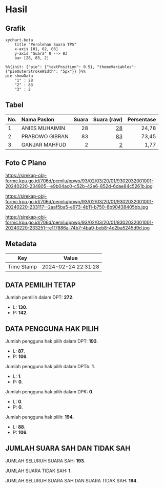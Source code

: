 # Hasil

## Grafik

```mermaid
xychart-beta
    title "Perolehan Suara TPS"
    x-axis [01, 02, 03]
    y-axis "Suara" 0 --> 83
    bar [28, 83, 2]
```

```mermaid
%%{init: {"pie": {"textPosition": 0.5}, "themeVariables": {"pieOuterStrokeWidth": "5px"}} }%%
pie showData
    "1" : 28
    "2" : 83
    "3" : 2
```

## Tabel

| No. | Nama Paslon    | Suara | Suara (raw) | Persentase |
|:--- |:-------------- | -----:| -----------:| ----------:|
| 1   | ANIES MUHAIMIN | 28    | [28][p-1]   | 24,78      |
| 2   | PRABOWO GIBRAN | 83    | [83][p-2]   | 73,45      |
| 3   | GANJAR MAHFUD  | 2     | [2][p-3]    | 1,77       |


[p-1]: https://github.com/gigit-pemilu/pemilu-2024-93-papua-selatan/blob/main/pilpres/hitung-suara/sub/93-papua-selatan/sub/02-boven-digoel/sub/03-waropko/sub/2001-woropko/sub/001-tps/sub/paslon-1.txt
[p-2]: https://github.com/gigit-pemilu/pemilu-2024-93-papua-selatan/blob/main/pilpres/hitung-suara/sub/93-papua-selatan/sub/02-boven-digoel/sub/03-waropko/sub/2001-woropko/sub/001-tps/sub/paslon-2.txt
[p-3]: https://github.com/gigit-pemilu/pemilu-2024-93-papua-selatan/blob/main/pilpres/hitung-suara/sub/93-papua-selatan/sub/02-boven-digoel/sub/03-waropko/sub/2001-woropko/sub/001-tps/sub/paslon-3.txt

## Foto C Plano

https://sirekap-obj-formc.kpu.go.id/706d/pemilu/ppwp/93/02/03/20/01/9302032001001-20240220-234805--e9b04ac0-c52b-42e6-852d-6dae84c5261b.jpg

https://sirekap-obj-formc.kpu.go.id/706d/pemilu/ppwp/93/02/03/20/01/9302032001001-20240220-233117--2aaf5ba5-e973-4b11-b750-8b90438405bb.jpg

https://sirekap-obj-formc.kpu.go.id/706d/pemilu/ppwp/93/02/03/20/01/9302032001001-20240220-233251--e1f7886a-74b7-4ba9-beb8-4d2ba5245d9d.jpg


## Metadata

| Key        | Value               |
| ---------- | ------------------- |
| Time Stamp | 2024-02-24 22:31:28 |


## DATA PEMILIH TETAP

Jumlah pemilih dalam DPT: **272**.
 * L: **130**.
 * P: **142**.

## DATA PENGGUNA HAK PILIH

Jumlah pengguna hak pilih dalam DPT: **193**.
 * L: **87**.
 * P: **106**.

Jumlah pengguna hak pilih dalam DPTb: **1**.
 * L: **1**.
 * P: **0**.

Jumlah pengguna hak pilih dalam DPK: **0**.
 * L: **0**.
 * P: **0**.

Jumlah pengguna hak pilih: **194**.
 * L: **88**.
 * P: **106**.

## JUMLAH SUARA SAH DAN TIDAK SAH

JUMLAH SELURUH SUARA SAH: **193**.

JUMLAH SUARA TIDAK SAH: **1**.

JUMLAH SELURUH SUARA SAH DAN SUARA TIDAK SAH: **194**.


